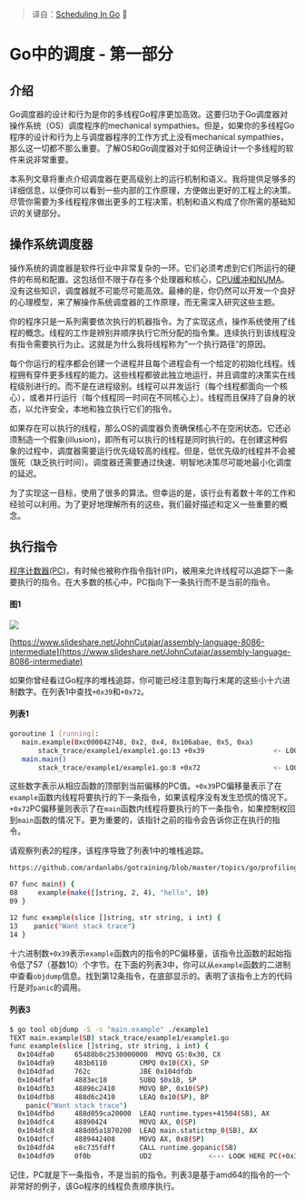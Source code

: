 > 译自：[Scheduling  In Go](https://www.ardanlabs.com/blog/2018/08/scheduling-in-go-part1.html) :book:

# Go中的调度 - 第一部分

## 介绍

Go调度器的设计和行为是你的多线程Go程序更加高效。这要归功于Go调度器对操作系统（OS）调度程序的mechanical sympathies。但是，如果你的多线程Go程序的设计和行为上与调度器程序的工作方式上没有mechanical sympathies，那么这一切都不那么重要。了解OS和Go调度器对于如何正确设计一个多线程的软件来说非常重要。

本系列文章将重点介绍调度器在更高级别上的运行机制和语义。我将提供足够多的详细信息，以便你可以看到一些内部的工作原理，方便做出更好的工程上的决策。尽管你需要为多线程程序做出更多的工程决策，机制和语义构成了你所需的基础知识的关键部分。

## 操作系统调度器

操作系统的调度器是软件行业中非常复杂的一环。它们必须考虑到它们所运行的硬件的布局和配置。这包括但不限于存在多个处理器和核心，[CPU缓冲和NUMA](http://frankdenneman.nl/2016/07/06/introduction-2016-numa-deep-dive-series)。没有这些知识，调度器就不可能尽可能高效。最棒的是，你仍然可以开发一个良好的心理模型，来了解操作系统调度器的工作原理，而无需深入研究这些主题。

你的程序只是一系列需要依次执行的机器指令。为了实现这点，操作系统使用了线程的概念。线程的工作是辨别并顺序执行它所分配的指令集。连续执行到该线程没有指令需要执行为止。这就是为什么我将线程称为”一个执行路径”的原因。

每个你运行的程序都会创建一个进程并且每个进程会有一个给定的初始化线程。线程拥有穿件更多线程的能力。这些线程都彼此独立地运行，并且调度的决策实在线程级别进行的。而不是在进程级别。线程可以并发运行（每个线程都面向一个核心），或者并行运行（每个线程同一时间在不同核心上）。线程而且保持了自身的状态，以允许安全，本地和独立执行它们的指令。

如果存在可以执行的线程，那么OS的调度器负责确保核心不在空闲状态。它还必须制造一个假象(illusion)，即所有可以执行的线程是同时执行的。在创建这种假象的过程中，调度器需要运行优先级较高的线程。但是，低优先级的线程并不会被饿死（缺乏执行时间）。调度器还需要通过快速、明智地决策尽可能地最小化调度的延迟。

为了实现这一目标，使用了很多的算法。但幸运的是，该行业有着数十年的工作和经验可以利用。为了更好地理解所有的这些，我们最好描述和定义一些重要的概念。

## 执行指令

[程序计数器(PC)](https://en.wikipedia.org/wiki/Program_counter)，有时候也被称作指令指针(IP)，被用来允许线程可以追踪下一条要执行的指令。在大多数的核心中，PC指向下一条执行而不是当前的指令。

#### 图1

![](https://www.ardanlabs.com/images/goinggo/92_figure1.jpeg)

[https://www.slideshare.net/JohnCutajar/assembly-language-8086-intermediate](https://www.slideshare.net/JohnCutajar/assembly-language-8086-intermediate)

如果你曾经看过Go程序的堆栈追踪，你可能已经注意到每行末尾的这些小十六进制数字。在列表1中查找`+0x39`和`+0x72`。

#### 列表1

```bash
goroutine 1 [running]:
   main.example(0xc000042748, 0x2, 0x4, 0x106abae, 0x5, 0xa)
       stack_trace/example1/example1.go:13 +0x39                 <- LOOK HERE
   main.main()
       stack_trace/example1/example1.go:8 +0x72                  <- LOOK HERE
```

这些数字表示从相应函数的顶部到当前偏移的PC值。`+0x39`PC偏移量表示了在`example`函数内线程将要执行的下一条指令，如果该程序没有发生恐慌的情况下。`+0x72`PC偏移量则表示了在`main`函数内线程将要执行的下一条指令，如果控制权回到`main`函数的情况下。更为重要的，该指针之前的指令会告诉你正在执行的指令。

请观察列表2的程序，该程序导致了列表1中的堆栈追踪。

```bash
https://github.com/ardanlabs/gotraining/blob/master/topics/go/profiling/stack_trace/example1/example1.go

07 func main() {
08     example(make([]string, 2, 4), "hello", 10)
09 }

12 func example(slice []string, str string, i int) {
13    panic("Want stack trace")
14 }
```
十六进制数`+0x39`表示`example`函数内的指令的PC偏移量，该指令比函数的起始指令低了57（基数10）个字节。在下面的列表3中，你可以从`example`函数的二进制中查看`objdump`信息。找到第12条指令，在底部显示的。表明了该指令上方的代码行是对`panic`的调用。

#### 列表3

```bash
$ go tool objdump -S -s "main.example" ./example1
TEXT main.example(SB) stack_trace/example1/example1.go
func example(slice []string, str string, i int) {
  0x104dfa0		65488b0c2530000000	MOVQ GS:0x30, CX
  0x104dfa9		483b6110		CMPQ 0x10(CX), SP
  0x104dfad		762c			JBE 0x104dfdb
  0x104dfaf		4883ec18		SUBQ $0x18, SP
  0x104dfb3		48896c2410		MOVQ BP, 0x10(SP)
  0x104dfb8		488d6c2410		LEAQ 0x10(SP), BP
	panic("Want stack trace")
  0x104dfbd		488d059ca20000	LEAQ runtime.types+41504(SB), AX
  0x104dfc4		48890424		MOVQ AX, 0(SP)
  0x104dfc8		488d05a1870200	LEAQ main.statictmp_0(SB), AX
  0x104dfcf		4889442408		MOVQ AX, 0x8(SP)
  0x104dfd4		e8c735fdff		CALL runtime.gopanic(SB)
  0x104dfd9		0f0b			UD2              <--- LOOK HERE PC(+0x39)
```

记住，PC就是下一条指令，不是当前的指令。列表3是基于amd64的指令的一个非常好的例子，该Go程序的线程负责顺序执行。
